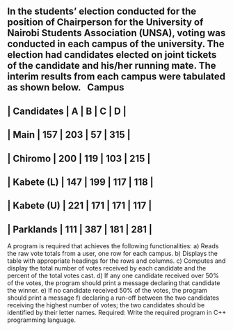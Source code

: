 In the students’ election conducted for the position of Chairperson for the University of Nairobi Students Association (UNSA), voting was conducted in each campus of the university. The election had candidates elected on joint tickets of the candidate and his/her running mate. The interim results from each campus were tabulated as shown below. 
 
Campus
--------------------------------------
| Candidates | A   | B   | C   | D   |
--------------------------------------
| Main       | 157 | 203 | 57  | 315 |
--------------------------------------
| Chiromo    | 200 | 119 | 103 | 215 |
--------------------------------------
| Kabete (L) | 147 | 199 | 117 | 118 | 
--------------------------------------
| Kabete (U) | 221 | 171 | 171 | 117 |
--------------------------------------
| Parklands  | 111 | 387 | 181 | 281 |
--------------------------------------
	
A program is required that achieves the following functionalities:
    a) Reads the raw vote totals from a user, one row for each campus.
    b) Displays the table with appropriate headings for the rows and columns.
    c) Computes and display the total number of votes received by each candidate and the percent of the total votes cast.
    d) If any one candidate received over 50% of the votes, the program should print a message declaring that candidate the winner.
    e) If no candidate received 50% of the votes, the program should print a message
    f) declaring a run-off between the two candidates receiving the highest number of votes; the two candidates should be identified by their letter names.
Required:
Write the required program in C++ programming language.
